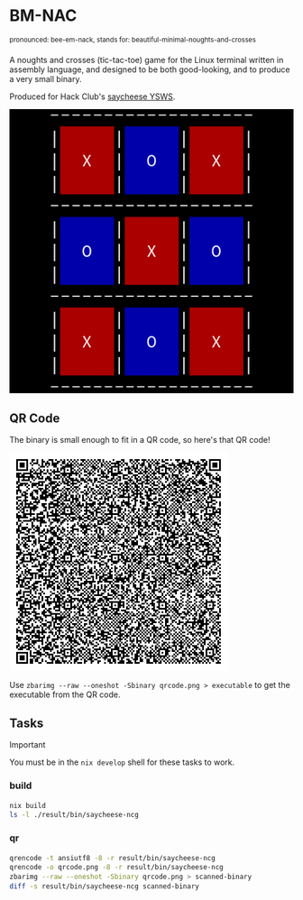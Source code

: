 # BM-NAC
<sup>pronounced: bee-em-nack, stands for: beautiful-minimal-noughts-and-crosses</sup>

A noughts and crosses (tic-tac-toe) game for the Linux terminal written in assembly language, and designed to be both good-looking, and to produce a very small binary.

Produced for Hack Club's [saycheese YSWS](https://saycheese.hackclub.com/).

![screenshot](./screenshot.png)

## QR Code

The binary is small enough to fit in a QR code, so here's that QR code!

![qrcode](./qrcode.png)

Use `zbarimg --raw --oneshot -Sbinary qrcode.png > executable` to get the executable from the QR code.

## Tasks

> [!IMPORTANT]
> You must be in the `nix develop` shell for these tasks to work.

### build

```bash
nix build
ls -l ./result/bin/saycheese-ncg
```

### qr

```bash
qrencode -t ansiutf8 -8 -r result/bin/saycheese-ncg
qrencode -o qrcode.png -8 -r result/bin/saycheese-ncg
zbarimg --raw --oneshot -Sbinary qrcode.png > scanned-binary
diff -s result/bin/saycheese-ncg scanned-binary
```
